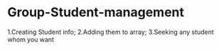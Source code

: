 # Group-Student-management
1.Creating Student info;
2.Adding them to array;
3.Seeking any student whom you want
